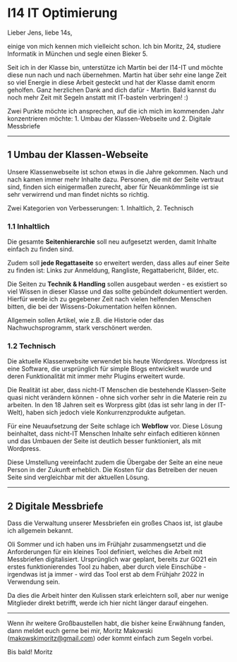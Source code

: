 # I14 IT Optimierung

Lieber Jens, liebe 14s,

einige von mich kennen mich vielleicht schon. Ich bin Moritz, 24, studiere Informatik in München und segle einen Bieker 5.

Seit ich in der Klasse bin, unterstütze ich Martin bei der I14-IT und möchte diese nun nach und nach übernehmen. Martin hat über sehr eine lange Zeit so viel Energie in diese Arbeit gesteckt und hat der Klasse damit enorm geholfen. Ganz herzlichen Dank and dich dafür - Martin. Bald kannst du noch mehr Zeit mit Segeln anstatt mit IT-basteln verbringen! :)

Zwei Punkte möchte ich ansprechen, auf die ich mich im kommenden Jahr konzentrieren möchte: 1. Umbau der Klassen-Webseite und 2. Digitale Messbriefe

---

## 1 Umbau der Klassen-Webseite

Unsere Klassenwebseite ist schon etwas in die Jahre gekommen. Nach und nach kamen immer mehr Inhalte dazu. Personen, die mit der Seite vertraut sind, finden sich einigermaßen zurecht, aber für Neuankömmlinge ist sie sehr verwirrend und man findet nichts so richtig.

Zwei Kategorien von Verbesserungen: 1. Inhaltlich, 2. Technisch

### 1.1 Inhaltlich

Die gesamte **Seitenhierarchie** soll neu aufgesetzt werden, damit Inhalte einfach zu finden sind.

Zudem soll **jede Regattaseite** so erweitert werden, dass alles auf einer Seite zu finden ist: Links zur Anmeldung, Rangliste, Regattabericht, Bilder, etc.

Die Seiten zu **Technik & Handling** sollen ausgebaut werden - es existiert so viel Wissen in dieser Klasse und das sollte gebündelt dokumentiert werden. Hierfür werde ich zu gegebener Zeit nach vielen helfenden Menschen bitten, die bei der Wissens-Dokumentation helfen können.

Allgemein sollen Artikel, wie z.B. die Historie oder das Nachwuchsprogramm, stark verschönert werden.

### 1.2 Technisch

Die aktuelle Klassenwebsite verwendet bis heute Wordpress. Wordpress ist eine Software, die ursprünglich für simple Blogs entwickelt wurde und deren Funktionalität mit immer mehr Plugins erweitert wurde.

Die Realität ist aber, dass nicht-IT Menschen die bestehende Klassen-Seite quasi nicht verändern können - ohne sich vorher sehr in die Materie rein zu arbeiten. In den 18 Jahren seit es Worpress gibt (das ist sehr lang in der IT-Welt), haben sich jedoch viele Konkurrenzprodukte aufgetan.

Für eine Neuaufsetzung der Seite schlage ich **Webflow** vor. Diese Lösung beinhaltet, dass nicht-IT Menschen Inhalte sehr einfach editieren können und das Umbauen der Seite ist deutlich besser funktioniert, als mit Wordpress.

Diese Umstellung vereinfacht zudem die Übergabe der Seite an eine neue Person in der Zukunft erheblich. Die Kosten für das Betreiben der neuen Seite sind vergleichbar mit der aktuellen Lösung.

---

## 2 Digitale Messbriefe

Dass die Verwaltung unserer Messbriefen ein großes Chaos ist, ist glaube ich allgemein bekannt.

Oli Sommer und ich haben uns im Frühjahr zusammengsetzt und die Anforderungen für ein kleines Tool definiert, welches die Arbeit mit Messbriefen digitalisiert. Ursprünglich war geplant, bereits zur GO21 ein erstes funktionierendes Tool zu haben, aber durch viele Einschübe - irgendwas ist ja immer - wird das Tool erst ab dem Frühjahr 2022 in Verwendung sein.

Da dies die Arbeit hinter den Kulissen stark erleichtern soll, aber nur wenige Mitglieder direkt betrifft, werde ich hier nicht länger darauf eingehen.

---

Wenn ihr weitere Großbaustellen habt, die bisher keine Erwähnung fanden, dann meldet euch gerne bei mir, Moritz Makowski (makowskimoritz@gmail.com) oder kommt einfach zum Segeln vorbei.

Bis bald!
Moritz
